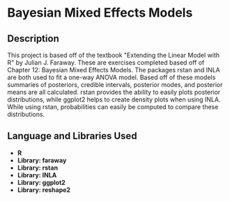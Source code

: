 <h1>Bayesian Mixed Effects Models</h1>

<h2>Description</h2>
This project is based off of the textbook "Extending the Linear Model with R" by Julian J. Faraway. These are exercises completed based off of Chapter 12: Bayesian Mixed Effects Models. The packages rstan and INLA are both used to fit a one-way ANOVA model. Based off of these models summaries of posteriors, credible intervals, posterior modes, and posterior means are all calculated. rstan provides the ability to easily plots posterior distributions, while ggplot2 helps to create density plots when using INLA. While using rstan, probabilities can easily be computed to compare these distributions. 
<br />

<h2>Language and Libraries Used</h2>

- <b>R</b>
- <b>Library: faraway</b>
- <b>Library: rstan</b>
- <b>Library: INLA</b>
- <b>Library: ggplot2</b>
- <b>Library: reshape2</b>
